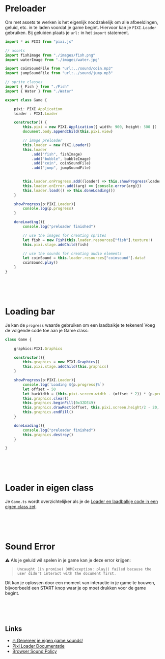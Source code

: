# Preloader

Om met assets te werken is het eigenlijk noodzakelijk om alle afbeeldingen, geluid, etc. in te laden voordat je game begint. Hiervoor kan je `PIXI.Loader` gebruiken. Bij geluiden plaats je `url:` in het `import` statement.

```typescript
import * as PIXI from "pixi.js"

// assets
import fishImage from "./images/fish.png"
import waterImage from "./images/water.jpg"

import coinSoundFile from "url:../sound/coin.mp3"  
import jumpSoundFile from "url:../sound/jump.mp3"  

// sprite classes
import { Fish } from "./Fish" 
import { Water } from "./Water"

export class Game {

    pixi: PIXI.Application
    loader : PIXI.Loader

    constructor() {
        this.pixi = new PIXI.Application({ width: 900, height: 500 })
        document.body.appendChild(this.pixi.view)

        // image preloader
        this.loader = new PIXI.Loader()
        this.loader
            .add("fish", fishImage)
            .add("bubble", bubbleImage)
            .add("coin", coinSoundFile)
            .add("jump", jumpSoundFile)
        

        this.loader.onProgress.add((loader) => this.showProgress(loader))
        this.loader.onError.add((arg) => {console.error(arg)})
        this.loader.load(() => this.doneLoading())
    }

    showProgress(p:PIXI.Loader){
        console.log(p.progress)
    }

    doneLoading(){
        console.log("preloader finished")

        // use the images for creating sprites
        let fish = new Fish(this.loader.resources["fish"].texture!)
        this.pixi.stage.addChild(fish)

        // use the sounds for creating audio elements
        let coinSound = this.loader.resources["coinsound"].data!
        coinSound.play()
    }
}
```

<br>
<br>
<br>

# Loading bar

Je kan de `progress` waarde gebruiken om een laadbalkje te tekenen! Voeg de volgende code toe aan je Game class:

```typescript
class Game {
    
    graphics:PIXI.Graphics

    constructor(){
        this.graphics = new PIXI.Graphics()
        this.pixi.stage.addChild(this.graphics)
    }

    showProgress(p:PIXI.Loader){
        console.log(`Loading ${p.progress}%`)
        let offset = 50
        let barWidth = (this.pixi.screen.width - (offset * 2)) * (p.progress/100)
        this.graphics.clear()
        this.graphics.beginFill(0x32DE49)
        this.graphics.drawRect(offset, this.pixi.screen.height/2 - 20, barWidth, 40)
        this.graphics.endFill()
    }

    doneLoading(){
        console.log("preloader finished")
        this.graphics.destroy()
    }

}
```

<br>
<br>
<br>

# Loader in eigen class 

Je `Game.ts` wordt overzichtelijker als je de [Loader en laadbalkje code in een eigen class zet](https://github.com/KokoDoko/pixidust/blob/main/src/ts/AssetLoader.ts).

<br>
<br>
<br>

# Sound Error

⚠️ Als je geluid wil spelen in je game kan je deze error krijgen:

> `Uncaught (in promise) DOMException: play() failed because the user didn't interact with the document first.`

Dit kan je oplossen door een moment van interactie in je game te bouwen, bijvoorbeeld een START knop waar je op moet drukken voor de game begint.

<br>
<br>
<br>

## Links

- [🔥 Genereer je eigen game sounds!](https://sfxr.me)
- [Pixi Loader Documentatie](https://pixijs.download/release/docs/PIXI.Loader.html)
- [Browser Sound Policy](https://goo.gl/xX8pDD)

